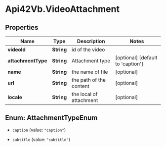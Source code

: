 # Api42Vb.VideoAttachment

## Properties

Name | Type | Description | Notes
------------ | ------------- | ------------- | -------------
**videoId** | **String** | id of the video | 
**attachmentType** | **String** | Attachment type | [optional] [default to &#39;caption&#39;]
**name** | **String** | the name of file | [optional] 
**url** | **String** | the path of the content | [optional] 
**locale** | **String** | the local of attachment | [optional] 



## Enum: AttachmentTypeEnum


* `caption` (value: `"caption"`)

* `subtitle` (value: `"subtitle"`)




